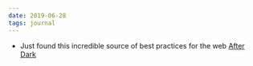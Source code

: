 ```yaml
---
date: 2019-06-28
tags: journal
---
```


* Just found this incredible source of best practices for the web [After Dark](https://after-dark.habd.as/)